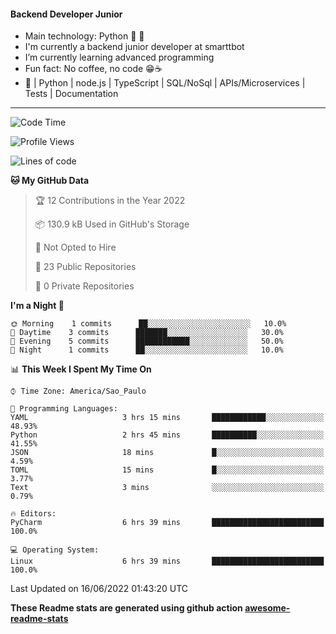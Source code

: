 #### Backend Developer Junior

- Main technology: Python 🐍 💖
- I'm currently a backend junior developer at smarttbot
- I’m currently learning advanced programming
- Fun fact: No coffee, no code 😁☕
- 📖 | Python | node.js | TypeScript | SQL/NoSql | APIs/Microservices | Tests | Documentation
---
<!--START_SECTION:waka-->
![Code Time](http://img.shields.io/badge/Code%20Time-0%20secs-blue)

![Profile Views](http://img.shields.io/badge/Profile%20Views-1-blue)

![Lines of code](https://img.shields.io/badge/From%20Hello%20World%20I%27ve%20Written-83%20Thousand%20lines%20of%20code-blue)

**🐱 My GitHub Data** 

> 🏆 12 Contributions in the Year 2022
 > 
> 📦 130.9 kB Used in GitHub's Storage 
 > 
> 🚫 Not Opted to Hire
 > 
> 📜 23 Public Repositories 
 > 
> 🔑 0 Private Repositories  
 > 
**I'm a Night 🦉** 

```text
🌞 Morning    1 commits      ██░░░░░░░░░░░░░░░░░░░░░░░   10.0% 
🌆 Daytime    3 commits      ███████░░░░░░░░░░░░░░░░░░   30.0% 
🌃 Evening    5 commits      ████████████░░░░░░░░░░░░░   50.0% 
🌙 Night      1 commits      ██░░░░░░░░░░░░░░░░░░░░░░░   10.0%

```


📊 **This Week I Spent My Time On** 

```text
⌚︎ Time Zone: America/Sao_Paulo

💬 Programming Languages: 
YAML                     3 hrs 15 mins       ████████████░░░░░░░░░░░░░   48.93% 
Python                   2 hrs 45 mins       ██████████░░░░░░░░░░░░░░░   41.55% 
JSON                     18 mins             █░░░░░░░░░░░░░░░░░░░░░░░░   4.59% 
TOML                     15 mins             █░░░░░░░░░░░░░░░░░░░░░░░░   3.77% 
Text                     3 mins              ░░░░░░░░░░░░░░░░░░░░░░░░░   0.79%

🔥 Editors: 
PyCharm                  6 hrs 39 mins       █████████████████████████   100.0%

💻 Operating System: 
Linux                    6 hrs 39 mins       █████████████████████████   100.0%

```


 Last Updated on 16/06/2022 01:43:20 UTC
<!--END_SECTION:waka-->

**These Readme stats are generated using github action [awesome-readme-stats](https://github.com/anmol098/waka-readme-stats)**
